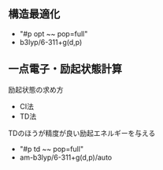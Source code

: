 ## 構造最適化
- "#p opt ~~ pop=full"
- b3lyp/6-311+g(d,p)

## 一点電子・励起状態計算
励起状態の求め方
- CI法
- TD法

TDのほうが精度が良い励起エネルギーを与える

- "#p td ~~ pop=full"
- am-b3lyp/6-311+g(d,p)/auto